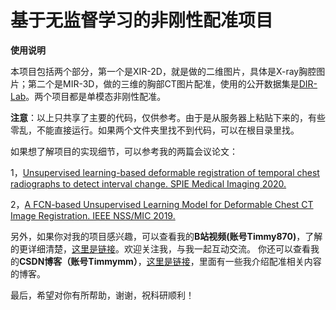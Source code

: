 # 基于无监督学习的非刚性配准项目
**使用说明**

本项目包括两个部分，第一个是XIR-2D，就是做的二维图片，具体是X-ray胸腔图片；第二个是MIR-3D，做的三维的胸部CT图片配准，使用的公开数据集是[DIR-Lab][1]。两个项目都是单模态非刚性配准。

**注意**：以上只共享了主要的代码，仅供参考。由于是从服务器上粘贴下来的，有些零乱，不能直接运行。如果两个文件夹里找不到代码，可以在根目录里找。

如果想了解项目的实现细节，可以参考我的两篇会议论文：

1，[Unsupervised learning-based deformable registration of temporal chest radiographs to detect interval change. SPIE Medical Imaging 2020.][2]

2，[A FCN-based Unsupervised Learning Model for Deformable Chest CT Image Registration. IEEE NSS/MIC 2019.][3]

另外，如果你对我的项目感兴趣，可以查看我的**B站视频(账号Timmy870)**，了解的更详细清楚，[这里是链接][4]。欢迎关注我，与我一起互动交流。
你还可以查看我的**CSDN博客（账号Timmymm）**，[这里是链接][5]，里面有一些我介绍配准相关内容的博客。

最后，希望对你有所帮助，谢谢，祝科研顺利！

[1]: https://www.dir-lab.com/ "DIR-Lab"
[2]: https://www.spiedigitallibrary.org/conference-proceedings-of-spie/11313/113132X/Unsupervised-learning-based-deformable-registration-of-temporal-chest-radiographs-to/10.1117/12.2549211.short?SSO=1 "Unsupervised learning-based deformable registration of temporal chest radiographs to detect interval change. SPIE Medical Imaging 2020."
[3]: https://ieeexplore.ieee.org/document/9059976 "A FCN-based Unsupervised Learning Model for Deformable Chest CT Image Registration. IEEE NSS/MIC 2019."
[4]: https://www.bilibili.com/video/BV1Cf4y1276w "这里是链接"
[5]: https://blog.csdn.net/weixin_41699811 "这里是链接"

